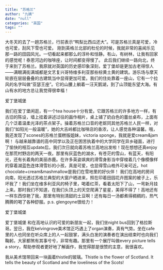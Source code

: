 ```yaml
---
title: "苏格兰"
author: "九姨"
date: "null"
categories: "英国"
tags: ""
---
```


大冬天的去了一趟苏格兰，行前表示“鸭梨比西瓜还大”。可是苏格兰真是可爱，冷也可爱，刮风下雪也可爱。 刚到英格兰北部的杜伦的时候，我就非常的喜闻乐见那一路的田园风光。一切看起来都那么的淳朴和恬静。有山，有树林，让我有回家的感觉呢！泰恩河边的咖啡座，让时间都变得慢了。 此后我们继续一路向北，终于来到了苏格兰。我原就对英国的历史感印象深刻，爱丁堡却是更加古老得惊人——满眼满街满城都是文艺复兴哥特维多利亚那些棕黄土黄的建筑。游乐场与摩天轮嵌在层层叠叠的古建筑当中显得更加可爱。我们的住处靠着一座山，它有一个拉风的名字叫做“亚瑟王座”。它的山腰上躺着一汪天鹅湖，到了山顶能东望大海。有山有水的地方总让我觉得很幸福！

爱丁堡城堡

我们在爱丁堡闲逛，有一个tea house十分有爱。它跟苏格兰的许多地方一样，有古旧的陈设，墙上挂着讲述过往的画作相片，桌上铺了奶白色的蕾丝桌布，上面有几个泛着温柔光泽的茶点架子。操着苏格兰口音的老妪同其他苏格兰人民一样，对我们“如阳光一般温暖”，她的大吉岭都比咖啡店的香浓，让人感觉各种温馨。哦，我还发现了scones的苏格兰蛋糕版姐妹，victoria sponge，我就是爱cream&jam啊！ 与越来越靠谱的高中同学以及正在困苦执着中的大学同学在异乡碰面，进行了愉快的相互update后，我们次日就向着苏格兰高地出发啦！现在想想还真enjoy在那荒村野店的两天一夜。那里有灰蓝色的湖水，有苍茫的雪山，有蓝天，有阳光，还有长着角的美丽赤鹿。在许多英姿飒爽的滑雪身影当中穿梭着几个像模像样的穿着湖蓝色连体滑雪衫的小孩，真是可爱，也显得雪山格外可亲可近。hot chocolate+cream&mashmallow是我们在雪地里的好伙伴！ 我们在高地的房间向南，阳光透过苏格兰典型的大窗户晒进来，照在印着田园花卉图案的被子上，乐坏我了！我们坐在维多利亚风的椅子里，喝着红茶，看着太阳下了山，一弯新月挂上来。那时我们不知道，在我们头顶上的天空爬满了星星，美得不得了！高地还有一样东西惊艳了我，那里有特别清甜的土豆啊！还有每日一汤都煮得稠稠的，热气腾腾的喝了各种舒服。p.s. glengoyne很给力！

爱丁堡城堡

爱丁堡城堡 和在高地认识的可爱的新朋友一起，我们坐night bus回到了格拉斯哥。翌日，我在kelvingrove美术馆正巧遇上了organ演奏，真有气势。坐在cafe里的人也同坐在听众席上的人一起鼓掌，满头白发的演奏者在演出结束时也向我们鞠躬，大家都煞有其事兮兮，非常有趣。那里有一个展厅叫做every picture tells a story，帮助参观者更好地了解画作，我觉得那是很赞的主意，我很喜欢。

我从美术馆带回来一块画着thistle的玻璃。Thistle is the flower of Scotland. It tells the beauty of Scotland and the loveliness of the Scots!
